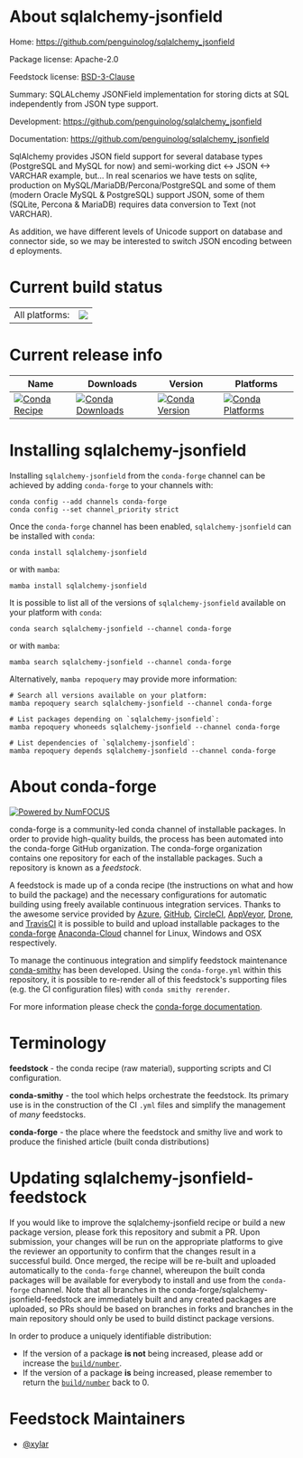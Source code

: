 About sqlalchemy-jsonfield
==========================

Home: https://github.com/penguinolog/sqlalchemy_jsonfield

Package license: Apache-2.0

Feedstock license: [BSD-3-Clause](https://github.com/conda-forge/sqlalchemy-jsonfield-feedstock/blob/main/LICENSE.txt)

Summary: SQLALchemy JSONField implementation for storing dicts at SQL independently
from JSON type support.


Development: https://github.com/penguinolog/sqlalchemy_jsonfield

Documentation: https://github.com/penguinolog/sqlalchemy_jsonfield

SqlAlchemy provides JSON field support for several database types
(PostgreSQL and MySQL for now) and semi-working dict <-> JSON <-> VARCHAR
example, but... In real scenarios we have tests on sqlite, production on
MySQL/MariaDB/Percona/PostgreSQL and some of them (modern Oracle MySQL &
PostgreSQL) support JSON, some of them (SQLite, Percona & MariaDB) requires
data conversion to Text (not VARCHAR).

As addition, we have different levels of Unicode support on database and
connector side, so we may be interested to switch JSON encoding between d
eployments.


Current build status
====================


<table><tr><td>All platforms:</td>
    <td>
      <a href="https://dev.azure.com/conda-forge/feedstock-builds/_build/latest?definitionId=8750&branchName=main">
        <img src="https://dev.azure.com/conda-forge/feedstock-builds/_apis/build/status/sqlalchemy-jsonfield-feedstock?branchName=main">
      </a>
    </td>
  </tr>
</table>

Current release info
====================

| Name | Downloads | Version | Platforms |
| --- | --- | --- | --- |
| [![Conda Recipe](https://img.shields.io/badge/recipe-sqlalchemy--jsonfield-green.svg)](https://anaconda.org/conda-forge/sqlalchemy-jsonfield) | [![Conda Downloads](https://img.shields.io/conda/dn/conda-forge/sqlalchemy-jsonfield.svg)](https://anaconda.org/conda-forge/sqlalchemy-jsonfield) | [![Conda Version](https://img.shields.io/conda/vn/conda-forge/sqlalchemy-jsonfield.svg)](https://anaconda.org/conda-forge/sqlalchemy-jsonfield) | [![Conda Platforms](https://img.shields.io/conda/pn/conda-forge/sqlalchemy-jsonfield.svg)](https://anaconda.org/conda-forge/sqlalchemy-jsonfield) |

Installing sqlalchemy-jsonfield
===============================

Installing `sqlalchemy-jsonfield` from the `conda-forge` channel can be achieved by adding `conda-forge` to your channels with:

```
conda config --add channels conda-forge
conda config --set channel_priority strict
```

Once the `conda-forge` channel has been enabled, `sqlalchemy-jsonfield` can be installed with `conda`:

```
conda install sqlalchemy-jsonfield
```

or with `mamba`:

```
mamba install sqlalchemy-jsonfield
```

It is possible to list all of the versions of `sqlalchemy-jsonfield` available on your platform with `conda`:

```
conda search sqlalchemy-jsonfield --channel conda-forge
```

or with `mamba`:

```
mamba search sqlalchemy-jsonfield --channel conda-forge
```

Alternatively, `mamba repoquery` may provide more information:

```
# Search all versions available on your platform:
mamba repoquery search sqlalchemy-jsonfield --channel conda-forge

# List packages depending on `sqlalchemy-jsonfield`:
mamba repoquery whoneeds sqlalchemy-jsonfield --channel conda-forge

# List dependencies of `sqlalchemy-jsonfield`:
mamba repoquery depends sqlalchemy-jsonfield --channel conda-forge
```


About conda-forge
=================

[![Powered by
NumFOCUS](https://img.shields.io/badge/powered%20by-NumFOCUS-orange.svg?style=flat&colorA=E1523D&colorB=007D8A)](https://numfocus.org)

conda-forge is a community-led conda channel of installable packages.
In order to provide high-quality builds, the process has been automated into the
conda-forge GitHub organization. The conda-forge organization contains one repository
for each of the installable packages. Such a repository is known as a *feedstock*.

A feedstock is made up of a conda recipe (the instructions on what and how to build
the package) and the necessary configurations for automatic building using freely
available continuous integration services. Thanks to the awesome service provided by
[Azure](https://azure.microsoft.com/en-us/services/devops/), [GitHub](https://github.com/),
[CircleCI](https://circleci.com/), [AppVeyor](https://www.appveyor.com/),
[Drone](https://cloud.drone.io/welcome), and [TravisCI](https://travis-ci.com/)
it is possible to build and upload installable packages to the
[conda-forge](https://anaconda.org/conda-forge) [Anaconda-Cloud](https://anaconda.org/)
channel for Linux, Windows and OSX respectively.

To manage the continuous integration and simplify feedstock maintenance
[conda-smithy](https://github.com/conda-forge/conda-smithy) has been developed.
Using the ``conda-forge.yml`` within this repository, it is possible to re-render all of
this feedstock's supporting files (e.g. the CI configuration files) with ``conda smithy rerender``.

For more information please check the [conda-forge documentation](https://conda-forge.org/docs/).

Terminology
===========

**feedstock** - the conda recipe (raw material), supporting scripts and CI configuration.

**conda-smithy** - the tool which helps orchestrate the feedstock.
                   Its primary use is in the construction of the CI ``.yml`` files
                   and simplify the management of *many* feedstocks.

**conda-forge** - the place where the feedstock and smithy live and work to
                  produce the finished article (built conda distributions)


Updating sqlalchemy-jsonfield-feedstock
=======================================

If you would like to improve the sqlalchemy-jsonfield recipe or build a new
package version, please fork this repository and submit a PR. Upon submission,
your changes will be run on the appropriate platforms to give the reviewer an
opportunity to confirm that the changes result in a successful build. Once
merged, the recipe will be re-built and uploaded automatically to the
`conda-forge` channel, whereupon the built conda packages will be available for
everybody to install and use from the `conda-forge` channel.
Note that all branches in the conda-forge/sqlalchemy-jsonfield-feedstock are
immediately built and any created packages are uploaded, so PRs should be based
on branches in forks and branches in the main repository should only be used to
build distinct package versions.

In order to produce a uniquely identifiable distribution:
 * If the version of a package **is not** being increased, please add or increase
   the [``build/number``](https://docs.conda.io/projects/conda-build/en/latest/resources/define-metadata.html#build-number-and-string).
 * If the version of a package **is** being increased, please remember to return
   the [``build/number``](https://docs.conda.io/projects/conda-build/en/latest/resources/define-metadata.html#build-number-and-string)
   back to 0.

Feedstock Maintainers
=====================

* [@xylar](https://github.com/xylar/)

